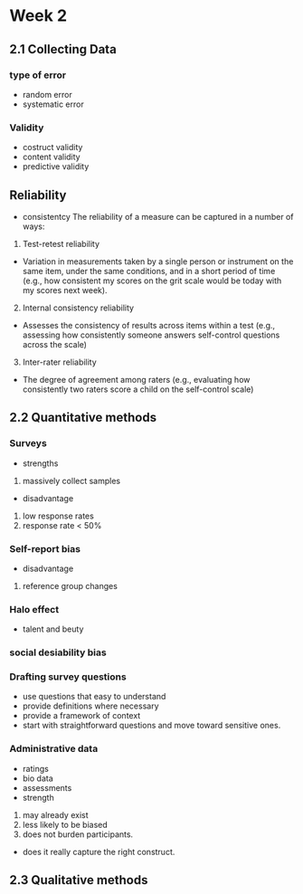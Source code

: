 # Week 2
## 2.1 Collecting Data
### type of error
- random error
- systematic error
### Validity
- costruct validity
- content validity
- predictive validity
## Reliability
- consistentcy
The reliability of a measure can be captured in a number of ways:

1. Test-retest reliability
- Variation in measurements taken by a single person or instrument on the same item, under the same conditions, and in a short period of time (e.g., how consistent my scores on the grit scale would be today with my scores next week).
2. Internal consistency reliability
- Assesses the consistency of results across items within a test (e.g., assessing how consistently someone answers self-control questions across the scale)
3. Inter-rater reliability
- The degree of agreement among raters (e.g., evaluating how consistently two raters score a child on the self-control scale)

## 2.2 Quantitative methods
### Surveys
- strengths
1. massively collect samples
- disadvantage
1. low response rates
2. response rate < 50%

### Self-report bias
- disadvantage
1. reference group changes

### Halo effect
- talent and beuty
### social desiability bias
### Drafting survey questions
- use questions that easy to understand
- provide definitions where necessary
- provide a framework of context
- start with straightforward questions and move toward sensitive ones.
### Administrative data
- ratings
- bio data
- assessments
- strength
1. may already exist
2. less likely to be biased
3. does not burden participants.
- does it really capture the right construct.


## 2.3 Qualitative methods
